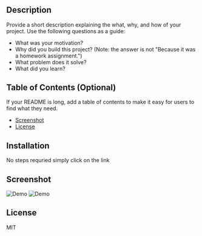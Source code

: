 # <Your-Project-Title>

## Description

Provide a short description explaining the what, why, and how of your project. Use the following questions as a guide:

- What was your motivation?
- Why did you build this project? (Note: the answer is not "Because it was a homework assignment.")
- What problem does it solve?
- What did you learn?

## Table of Contents (Optional)

If your README is long, add a table of contents to make it easy for users to find what they need.

- [Screenshot](#screenshot)
- [License](#license)

## Installation

No steps requried simply click on the link

## Screenshot
   
![Demo](/notetaker/notetaker/Assets/11-express-homework-demo-01.png)
![Demo](/notetaker/notetaker/Assets/11-express-homework-demo-02.png)

## License

MIT